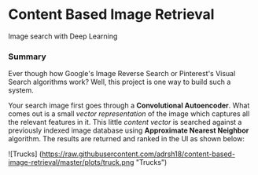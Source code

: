 # Content Based Image Retrieval
Image search with Deep Learning

### Summary
Ever though how Google's Image Reverse Search or Pinterest's Visual Search algorithms work? Well, this project is one way to build such a system.

Your search image first goes through a **Convolutional Autoencoder**. What comes out is a small *vector representation* of the image which captures all the relevant features in it. This little *content vector* is searched against a previously indexed image database using **Approximate Nearest Neighbor** algorithm. The results are returned and ranked in the UI as shown below:

![Trucks] (https://raw.githubusercontent.com/adrsh18/content-based-image-retrieval/master/plots/truck.png "Trucks")
